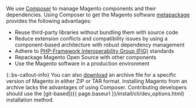 We use [Composer](https://getcomposer.org/) to manage Magento components and their dependencies. Using Composer to get the Magento software [metapackage](https://glossary.magento.com/metapackage) provides the following advantages:

-  Reuse third-party libraries without bundling them with source code
-  Reduce extension conflicts and compatibility issues by using a component-based architecture with robust dependency management
-  Adhere to [PHP-Framework Interoperability Group (FIG)](https://www.php-fig.org/) standards
-  Repackage Magento Open Source with other components
-  Use the Magento software in a production environment

{:.bs-callout-info}
You can also [download](https://magento.com/tech-resources/download) an archive file for a specific version of Magento in either ZIP or TAR format. Installing Magento from an archive lacks the advantages of using Composer. Contributing developers should use the [git-based]({{ page.baseurl }}/install/cli/dev_options.html) installation method.

